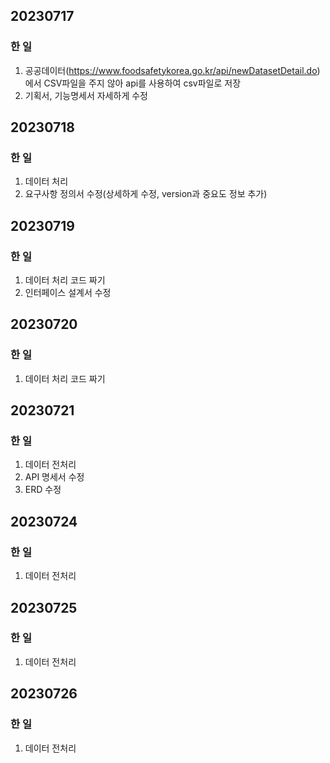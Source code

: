 ## 20230717
### 한 일
1. 공공데이터(https://www.foodsafetykorea.go.kr/api/newDatasetDetail.do)에서 CSV파일을 주지 않아 api를 사용하여 csv파일로 저장
2. 기획서, 기능명세서 자세하게 수정

## 20230718
### 한 일
1. 데이터 처리
2. 요구사항 정의서 수정(상세하게 수정, version과 중요도 정보 추가)

## 20230719
### 한 일
1. 데이터 처리 코드 짜기
2. 인터페이스 설계서 수정

## 20230720
### 한 일
1. 데이터 처리 코드 짜기

## 20230721
### 한 일
1. 데이터 전처리
2. API 명세서 수정
3. ERD 수정

## 20230724
### 한 일
1. 데이터 전처리

## 20230725
### 한 일
1. 데이터 전처리

## 20230726
### 한 일
1. 데이터 전처리